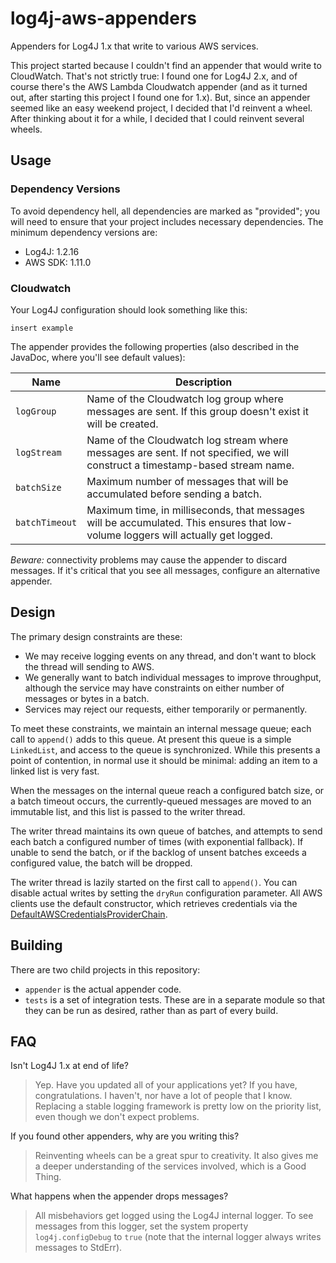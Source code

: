 # log4j-aws-appenders

Appenders for Log4J 1.x that write to various AWS services.

This project started because I couldn't find an appender that would write to CloudWatch.
That's not strictly true: I found one for Log4J 2.x, and of course there's the AWS Lambda
Cloudwatch appender (and as it turned out, after starting this project I found one for
1.x). But, since an appender seemed like an easy weekend project, I decided that I'd
reinvent a wheel. After thinking about it for a while, I decided that I could reinvent
several wheels.

## Usage

### Dependency Versions

To avoid dependency hell, all dependencies are marked as "provided"; you will need
to ensure that your project includes necessary dependencies. The minimum dependency
versions are:

* Log4J: 1.2.16
* AWS SDK: 1.11.0



### Cloudwatch

Your Log4J configuration should look something like this:

    insert example

The appender provides the following properties (also described in the JavaDoc, where you'll
see default values):

Name            | Description
----------------|----------------------------------------------------------------
`logGroup`      | Name of the Cloudwatch log group where messages are sent. If this group doesn't exist it will be created.
`logStream`     | Name of the Cloudwatch log stream where messages are sent. If not specified, we will construct a timestamp-based stream name.
`batchSize`     | Maximum number of messages that will be accumulated before sending a batch.
`batchTimeout`  | Maximum time, in milliseconds, that messages will be accumulated. This ensures that low-volume loggers will actually get logged.

*Beware:* connectivity problems may cause the appender to discard messages. If it's critical that
you see all messages, configure an alternative appender. 


## Design

The primary design constraints are these:

* We may receive logging events on any thread, and don't want to block the thread will sending to AWS.
* We generally want to batch individual messages to improve throughput, although the service may have
  constraints on either number of messages or bytes in a batch.
* Services may reject our requests, either temporarily or permanently.

To meet these constraints, we maintain an internal message queue; each call to `append()` adds to this
queue. At present this queue is a simple `LinkedList`, and access to the queue is synchronized. While
this presents a point of contention, in normal use it should be minimal: adding an item to a linked
list is very fast.

When the messages on the internal queue reach a configured batch size, or a batch timeout occurs, the
currently-queued messages are moved to an immutable list, and this list is passed to the writer thread.

The writer thread maintains its own queue of batches, and attempts to send each batch a configured
number of times (with exponential fallback). If unable to send the batch, or if the backlog of unsent
batches exceeds a configured value, the batch will be dropped.

The writer thread is lazily started on the first call to `append()`. You can disable actual writes by
setting the `dryRun` configuration parameter. All AWS clients use the default constructor, which
retrieves credentials via the [DefaultAWSCredentialsProviderChain](http://docs.aws.amazon.com/AWSJavaSDK/latest/javadoc/com/amazonaws/auth/DefaultAWSCredentialsProviderChain.html).


## Building

There are two child projects in this repository:

* `appender` is the actual appender code.
* `tests` is a set of integration tests. These are in a separate module so that they can be run as
  desired, rather than as part of every build.


## FAQ

Isn't Log4J 1.x at end of life?

> Yep. Have you updated all of your applications yet? If you have, congratulations.
  I haven't, nor have a lot of people that I know. Replacing a stable logging
  framework is pretty low on the priority list, even though we don't expect problems.

If you found other appenders, why are you writing this?

> Reinventing wheels can be a great spur to creativity. It also gives me a deeper
  understanding of the services involved, which is a Good Thing.

What happens when the appender drops messages?

> All misbehaviors get logged using the Log4J internal logger. To see messages from
  this logger, set the system property `log4j.configDebug` to `true` (note that the
  internal logger always writes messages to StdErr).
